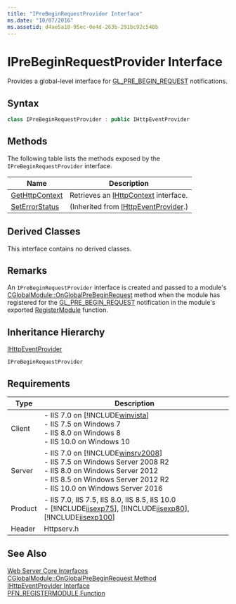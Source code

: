 ```yaml
---
title: "IPreBeginRequestProvider Interface"
ms.date: "10/07/2016"
ms.assetid: d4ae5a10-95ec-0e4d-263b-291bc92c548b
---
```

# IPreBeginRequestProvider Interface

Provides a global-level interface for [GL_PRE_BEGIN_REQUEST](../../web-development-reference/native-code-api-reference/request-processing-constants.md) notifications.  
  
## Syntax  
  
```cpp  
class IPreBeginRequestProvider : public IHttpEventProvider  
```  
  
## Methods  

 The following table lists the methods exposed by the `IPreBeginRequestProvider` interface.  
  
|Name|Description|  
|----------|-----------------|  
|[GetHttpContext](../../web-development-reference/native-code-api-reference/iprebeginrequestprovider-gethttpcontext-method.md)|Retrieves an [IHttpContext](../../web-development-reference/native-code-api-reference/ihttpcontext-interface.md) interface.|  
|[SetErrorStatus](../../web-development-reference/native-code-api-reference/ihttpeventprovider-seterrorstatus-method.md)|(Inherited from [IHttpEventProvider](../../web-development-reference/native-code-api-reference/ihttpeventprovider-interface.md).)|  
  
## Derived Classes  

 This interface contains no derived classes.  
  
## Remarks  

 An `IPreBeginRequestProvider` interface is created and passed to a module's [CGlobalModule::OnGlobalPreBeginRequest](../../web-development-reference/native-code-api-reference/cglobalmodule-onglobalprebeginrequest-method.md) method when the module has registered for the [GL_PRE_BEGIN_REQUEST](../../web-development-reference/native-code-api-reference/request-processing-constants.md) notification in the module's exported [RegisterModule](../../web-development-reference/native-code-api-reference/pfn-registermodule-function.md) function.  
  
## Inheritance Hierarchy  

 [IHttpEventProvider](../../web-development-reference/native-code-api-reference/ihttpeventprovider-interface.md)  
  
 `IPreBeginRequestProvider`  
  
## Requirements  
  
|Type|Description|  
|----------|-----------------|  
|Client|-   IIS 7.0 on [!INCLUDE[winvista](../../wmi-provider/includes/winvista-md.md)]<br />-   IIS 7.5 on Windows 7<br />-   IIS 8.0 on Windows 8<br />-   IIS 10.0 on Windows 10|  
|Server|-   IIS 7.0 on [!INCLUDE[winsrv2008](../../wmi-provider/includes/winsrv2008-md.md)]<br />-   IIS 7.5 on Windows Server 2008 R2<br />-   IIS 8.0 on Windows Server 2012<br />-   IIS 8.5 on Windows Server 2012 R2<br />-   IIS 10.0 on Windows Server 2016|  
|Product|-   IIS 7.0, IIS 7.5, IIS 8.0, IIS 8.5, IIS 10.0<br />-   [!INCLUDE[iisexp75](../../web-development-reference/native-code-api-reference/includes/iisexp75-md.md)], [!INCLUDE[iisexp80](../../web-development-reference/native-code-api-reference/includes/iisexp80-md.md)], [!INCLUDE[iisexp100](../../web-development-reference/native-code-api-reference/includes/iisexp100-md.md)]|  
|Header|Httpserv.h|  
  
## See Also  

 [Web Server Core Interfaces](../../web-development-reference/native-code-api-reference/web-server-core-interfaces.md)   
 [CGlobalModule::OnGlobalPreBeginRequest Method](../../web-development-reference/native-code-api-reference/cglobalmodule-onglobalprebeginrequest-method.md)   
 [IHttpEventProvider Interface](../../web-development-reference/native-code-api-reference/ihttpeventprovider-interface.md)   
 [PFN_REGISTERMODULE Function](../../web-development-reference/native-code-api-reference/pfn-registermodule-function.md)
